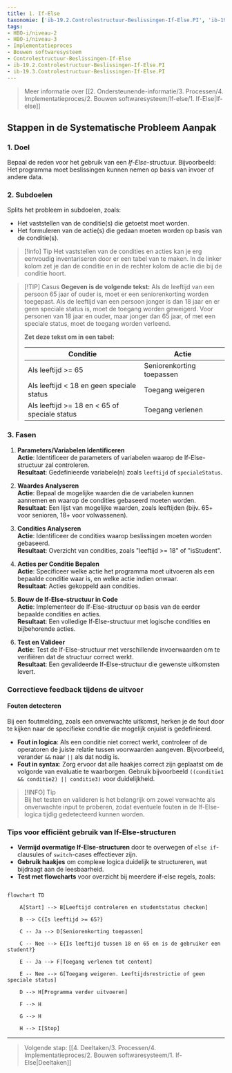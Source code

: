 ```yaml
---
title: 1. If-Else
taxonomie: ['ib-19.2.Controlestructuur-Beslissingen-If-Else.PI', 'ib-19.3.Controlestructuur-Beslissingen-If-Else.PI']
tags:
- HBO-i/niveau-2
- HBO-i/niveau-3
- Implementatieproces
- Bouwen softwaresysteem
- Controlestructuur-Beslissingen-If-Else
- ib-19.2.Controlestructuur-Beslissingen-If-Else.PI
- ib-19.3.Controlestructuur-Beslissingen-If-Else.PI
---
```


> Meer informatie over [[2. Ondersteunende-informatie/3. Processen/4. Implementatieproces/2. Bouwen softwaresysteem/If-else/1. If-Else|If-else]]

## Stappen in de Systematische Probleem Aanpak
### 1. Doel
Bepaal de reden voor het gebruik van een *If-Else*-structuur. Bijvoorbeeld: Het programma moet beslissingen kunnen nemen op basis van invoer of andere data.

### 2. Subdoelen
Splits het probleem in subdoelen, zoals:
  - Het vaststellen van de conditie(s) die getoetst moet worden.
  - Het formuleren van de actie(s) die gedaan moeten worden op basis van de conditie(s).

> [!info] Tip 
> Het vaststellen van de condities en acties kan je erg eenvoudig inventariseren door er een tabel van te maken. In de linker kolom zet je dan de conditie en in de rechter kolom de actie die bij de conditie hoort. 

> [!TIP] Casus
> **Gegeven is de volgende tekst:**
> Als de leeftijd van een persoon 65 jaar of ouder is, moet er een seniorenkorting worden toegepast. Als de leeftijd van een persoon jonger is dan 18 jaar en er geen speciale status is, moet de toegang worden geweigerd. Voor personen van 18 jaar en ouder, maar jonger dan 65 jaar, of met een speciale status, moet de toegang worden verleend.
>
> **Zet deze tekst om in een tabel:**
> 
> | Conditie                                    | Actie                   |
> | ------------------------------------------- | ----------------------- |
> | Als leeftijd >= 65                          | Seniorenkorting toepassen |
> | Als leeftijd < 18 en geen speciale status   | Toegang weigeren        |
> | Als leeftijd >= 18 en < 65 of speciale status | Toegang verlenen        |

### 3. Fasen
1. **Parameters/Variabelen Identificeren**  
   **Actie**: Identificeer de parameters of variabelen waarop de If-Else-structuur zal controleren.  
   **Resultaat**: Gedefinieerde variabele(n) zoals `leeftijd` of `specialeStatus`.

2. **Waardes Analyseren**  
   **Actie**: Bepaal de mogelijke waarden die de variabelen kunnen aannemen en waarop de condities gebaseerd moeten worden.  
   **Resultaat**: Een lijst van mogelijke waarden, zoals leeftijden (bijv. 65+ voor senioren, 18+ voor volwassenen).

3. **Condities Analyseren**  
   **Actie**: Identificeer de condities waarop beslissingen moeten worden gebaseerd.  
   **Resultaat**: Overzicht van condities, zoals "leeftijd >= 18" of "isStudent".

4. **Acties per Conditie Bepalen**  
   **Actie**: Specificeer welke actie het programma moet uitvoeren als een bepaalde conditie waar is, en welke actie indien onwaar.  
   **Resultaat**: Acties gekoppeld aan condities.

5. **Bouw de If-Else-structuur in Code**  
   **Actie**: Implementeer de If-Else-structuur op basis van de eerder bepaalde condities en acties.  
   **Resultaat**: Een volledige If-Else-structuur met logische condities en bijbehorende acties.

6. **Test en Valideer**  
   **Actie**: Test de If-Else-structuur met verschillende invoerwaarden om te verifiëren dat de structuur correct werkt.  
   **Resultaat**: Een gevalideerde If-Else-structuur die gewenste uitkomsten levert.

### Correctieve feedback tijdens de uitvoer
#### Fouten detecteren
Bij een foutmelding, zoals een onverwachte uitkomst, herken je de fout door te kijken naar de specifieke conditie die mogelijk onjuist is gedefinieerd. 
- **Fout in logica**: Als een conditie niet correct werkt, controleer of de operatoren de juiste relatie tussen voorwaarden aangeven. Bijvoorbeeld, verander `&&` naar `||` als dat nodig is.
- **Fout in syntax**: Zorg ervoor dat alle haakjes correct zijn geplaatst om de volgorde van evaluatie te waarborgen. Gebruik bijvoorbeeld `((conditie1 && conditie2) || conditie3)` voor duidelijkheid.

> [!INFO] Tip  
> Bij het testen en valideren is het belangrijk om zowel verwachte als onverwachte input te proberen, zodat eventuele fouten in de If-Else-logica tijdig gedetecteerd kunnen worden.

### Tips voor efficiënt gebruik van If-Else-structuren
- **Vermijd overmatige If-Else-structuren** door te overwegen of `else if`-clausules of `switch`-cases effectiever zijn.
- **Gebruik haakjes** om complexe logica duidelijk te structureren, wat bijdraagt aan de leesbaarheid.
- **Test met flowcharts** voor overzicht bij meerdere if-else regels, zoals:

```mermaid

flowchart TD

    A[Start] --> B[Leeftijd controleren en studentstatus checken]

    B --> C{Is leeftijd >= 65?}

    C -- Ja --> D[Seniorenkorting toepassen]

    C -- Nee --> E{Is leeftijd tussen 18 en 65 en is de gebruiker een student?}

    E -- Ja --> F[Toegang verlenen tot content]

    E -- Nee --> G[Toegang weigeren. Leeftijdsrestrictie of geen speciale status]

    D --> H[Programma verder uitvoeren]

    F --> H

    G --> H

    H --> I[Stop]

```

---

> Volgende stap: [[4. Deeltaken/3. Processen/4. Implementatieproces/2. Bouwen softwaresysteem/1. If-Else|Deeltaken]]
